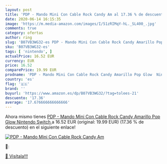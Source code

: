 ```yaml
---
layout: post
title: 'PDP - Mando Mini Con Cable Rock Candy Am al 17.36 % de descuento'
date: 2020-06-14 16:15:35
image: 'https://m.media-amazon.com/images/I/51zRIMqY-hL._SL400_.jpg'
comments: true
category: ofertas
author: ring
slug: 'B07VB3WG32-es PDP - Mando Mini Con Cable Rock Candy Amarillo Pop Glow...'
sku: 'B07VB3WG32-es'
tags: [ 'nintendo', ]
actualPrice: 16.52 EUR
currency: EUR
price: 16.52
comparePrice: 19.99 EUR
prodname: 'PDP - Mando Mini Con Cable Rock Candy Amarillo Pop Glow  Nintendo Switch '
country: 'es'
flag: '🇪🇸'
brand: ''
buyurl: 'https://www.amazon.es/dp/B07VB3WG32/?tag=tolees-21'
descuento: '17.36'
average: '17.676666666666666'
---
```


Ahora mismo tienes [PDP - Mando Mini Con Cable Rock Candy Amarillo Pop Glow  Nintendo Switch ](https://www.amazon.es/dp/B07VB3WG32/?tag=tolees-21) a 16.52 EUR (original: 19.99 EUR) (17.36 %  de descuento) en el siguiente enlace!

[![PDP - Mando Mini Con Cable Rock Candy Am](https://m.media-amazon.com/images/I/51zRIMqY-hL._SL400_.jpg)](https://www.amazon.es/dp/B07VB3WG32/?tag=tolees-21)

🔎:


[🛒 Visítala!!!](https://www.amazon.es/dp/B07VB3WG32/?tag=tolees-21)
